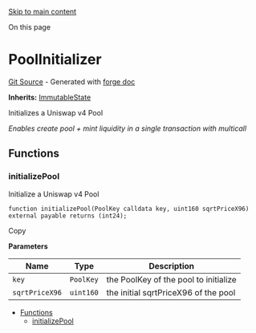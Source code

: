 [Skip to main content](https://docs.uniswap.org/contracts/v4/reference/periphery/base/PoolInitializer#)

On this page

# PoolInitializer

[Git Source](https://github.com/uniswap/v4-periphery/blob/3f295d8435e4f776ea2daeb96ce1bc6d63f33fc7/src/base/PoolInitializer.sol) \- Generated with [forge doc](https://book.getfoundry.sh/reference/forge/forge-doc)

**Inherits:** [ImmutableState](https://docs.uniswap.org/contracts/v4/reference/periphery/base/ImmutableState)

Initializes a Uniswap v4 Pool

_Enables create pool + mint liquidity in a single transaction with multicall_

## Functions [​](https://docs.uniswap.org/contracts/v4/reference/periphery/base/PoolInitializer\#functions "Direct link to heading")

### initializePool [​](https://docs.uniswap.org/contracts/v4/reference/periphery/base/PoolInitializer\#initializepool "Direct link to heading")

Initialize a Uniswap v4 Pool

```codeBlockLines_mRuA
function initializePool(PoolKey calldata key, uint160 sqrtPriceX96) external payable returns (int24);

```

Copy

**Parameters**

| Name | Type | Description |
| --- | --- | --- |
| `key` | `PoolKey` | the PoolKey of the pool to initialize |
| `sqrtPriceX96` | `uint160` | the initial sqrtPriceX96 of the pool |

- [Functions](https://docs.uniswap.org/contracts/v4/reference/periphery/base/PoolInitializer#functions)
  - [initializePool](https://docs.uniswap.org/contracts/v4/reference/periphery/base/PoolInitializer#initializepool)
